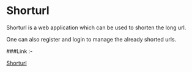 # Shorturl

Shorturl is a web application which can be used to shorten the long url. 

One can also register and login to manage the already shorted urls.

###Link :- 

[Shorturl](http://urlshort.comxa.com/)


